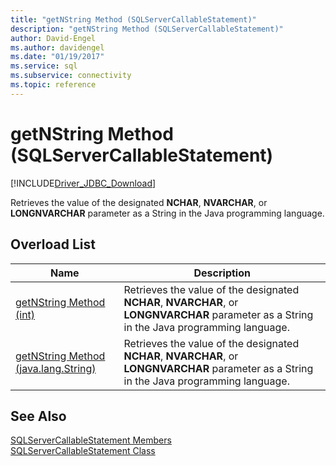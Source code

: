 ```yaml
---
title: "getNString Method (SQLServerCallableStatement)"
description: "getNString Method (SQLServerCallableStatement)"
author: David-Engel
ms.author: davidengel
ms.date: "01/19/2017"
ms.service: sql
ms.subservice: connectivity
ms.topic: reference
---
```

# getNString Method (SQLServerCallableStatement)
[!INCLUDE[Driver_JDBC_Download](../../../includes/driver_jdbc_download.md)]

  Retrieves the value of the designated **NCHAR**, **NVARCHAR**, or **LONGNVARCHAR** parameter as a String in the Java programming language.  
  
## Overload List  
  
|Name|Description|  
|----------|-----------------|  
|[getNString Method &#40;int&#41;](../../../connect/jdbc/reference/getnstring-method-int.md)|Retrieves the value of the designated **NCHAR**, **NVARCHAR**, or **LONGNVARCHAR** parameter as a String in the Java programming language.|  
|[getNString Method &#40;java.lang.String&#41;](../../../connect/jdbc/reference/getnstring-method-java-lang-string.md)|Retrieves the value of the designated **NCHAR**, **NVARCHAR**, or **LONGNVARCHAR** parameter as a String in the Java programming language.|  
  
## See Also  
 [SQLServerCallableStatement Members](../../../connect/jdbc/reference/sqlservercallablestatement-members.md)   
 [SQLServerCallableStatement Class](../../../connect/jdbc/reference/sqlservercallablestatement-class.md)  
  
  
